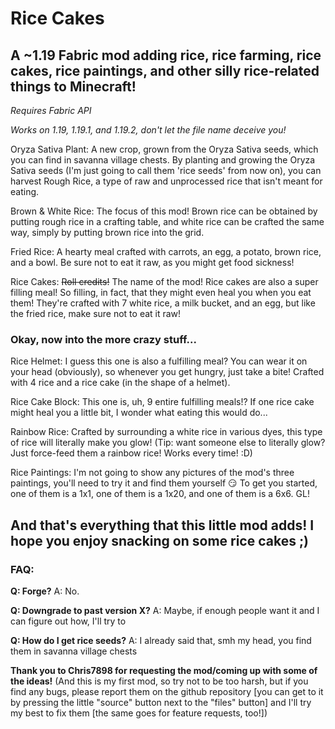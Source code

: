 # Rice Cakes
## A ~1.19 Fabric mod adding rice, rice farming, rice cakes, rice paintings, and other silly rice-related things to Minecraft!

_Requires Fabric API_

_Works on 1.19, 1.19.1, and 1.19.2, don't let the file name deceive you!_


Oryza Sativa Plant:
A new crop, grown from the Oryza Sativa seeds, which you can find in savanna village chests. By planting and growing the Oryza Sativa seeds (I'm just going to call them 'rice seeds' from now on), you can harvest Rough Rice, a type of raw and unprocessed rice that isn't meant for eating.

Brown & White Rice:
The focus of this mod! Brown rice can be obtained by putting rough rice in a crafting table, and white rice can be crafted the same way, simply by putting brown rice into the grid.

Fried Rice:
A hearty meal crafted with carrots, an egg, a potato, brown rice, and a bowl. Be sure not to eat it raw, as you might get food sickness!

Rice Cakes:
~~Roll credits!~~ The name of the mod! Rice cakes are also a super filling meal! So filling, in fact, that they might even heal you when you eat them! They're crafted with 7 white rice, a milk bucket, and an egg, but like the fried rice, make sure not to eat it raw!

### Okay, now into the more crazy stuff...

Rice Helmet:
I guess this one is also a fulfilling meal? You can wear it on your head (obviously), so whenever you get hungry, just take a bite! Crafted with 4 rice and a rice cake (in the shape of a helmet).

Rice Cake Block:
This one is, uh, 9 entire fulfilling meals!? If one rice cake might heal you a little bit, I wonder what eating this would do...

Rainbow Rice:
Crafted by surrounding a white rice in various dyes, this type of rice will literally make you glow! (Tip: want someone else to literally glow? Just force-feed them a rainbow rice! Works every time! :D)

Rice Paintings:
I'm not going to show any pictures of the mod's three paintings, you'll need to try it and find them yourself :smirk:
To get you started, one of them is a 1x1, one of them is a 1x20, and one of them is a 6x6. GL!



## And that's everything that this little mod adds! I hope you enjoy snacking on some rice cakes ;)


### FAQ:
**Q: Forge?**
A: No.

**Q: Downgrade to past version X?**
A: Maybe, if enough people want it and I can figure out how, I'll try to

**Q: How do I get rice seeds?**
A: I already said that, smh my head, you find them in savanna village chests

__Thank you to Chris7898 for requesting the mod/coming up with some of the ideas!__
(And this is my first mod, so try not to be too harsh, but if you find any bugs, please report them on the github repository [you can get to it by pressing the little "source" button next to the "files" button] and I'll try my best to fix them [the same goes for feature requests, too!])
